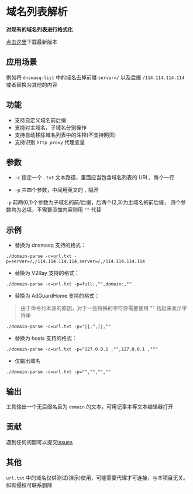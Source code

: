 # 域名列表解析

**对现有的域名列表进行格式化**

[点击这里](https://github.com/CalmLong/domain-parse/releases)下载最新版本

## 应用场景

例如将 `dnsmasq-list` 中的域名去掉前缀 `server=/` 以及后缀 `/114.114.114.114` 或者替换为其他的内容

## 功能

* 支持自定义域名前后缀
* 支持对主域名，子域名分别操作
* 支持自动移除域名列表中的注释(不支持网页)
* 支持识别 `http_proxy` 代理变量

## 参数

* `-c` 指定一个 `.txt` 文本路径，里面应当包含域名列表的 URL，每个一行

* `-p` 共四个参数，中间用英文的 `,` 隔开

`-p` 前两(0,1)个参数为子域名的前/后缀，后两个(2,3)为主域名的前后缀，
四个参数均为必填，不需要添加内容则用 `""` 代替

## 示例

* 替换为 dnsmasq 支持的格式：

`./domain-parse -c=url.txt -p=server=/,/114.114.114.114,server=/,/114.114.114.114`

* 替换为 V2Ray 支持的格式：

`./domain-parse -c=url.txt -p=full:,"",domain:,""`

* 替换为 AdGuardHome 支持的格式：

> 由于命令行本身的原因，对于一些特殊的字符你需要使用 "" 括起来表示字符串

`./domain-parse -c=url.txt -p="||,^,||,^"`

* 替换为 hosts 支持的格式：

`./domain-parse -c=url.txt -p="127.0.0.1 ,"",127.0.0.1 ,"""`

* 仅输出域名

`./domain-parse -c=url.txt -p="","","",""`

## 输出

工具输出一个无后缀名且为 `domain` 的文本，可用记事本等文本编辑器打开

## 贡献

遇到任何问题可以提交[issues](https://github.com/CalmLong/domain-parse/issues)

## 其他

`url.txt` 中的域名仅供测试(演示)使用，可能需要代理才可连接，与本项目无关。如有侵权可联系删除